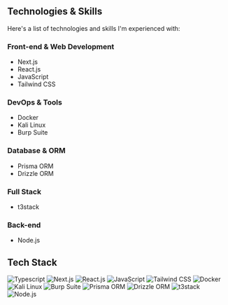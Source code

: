 ## Technologies & Skills

Here's a list of technologies and skills I'm experienced with:

### Front-end & Web Development
- Next.js
- React.js
- JavaScript
- Tailwind CSS

### DevOps & Tools
- Docker
- Kali Linux
- Burp Suite

### Database & ORM
- Prisma ORM
- Drizzle ORM

### Full Stack
- t3stack

### Back-end
- Node.js

## Tech Stack
![Typescript](https://img.shields.io/badge/-Typescript-blue?logo=typescript&style=flat)
![Next.js](https://img.shields.io/badge/-Next.js-black?logo=next.js&style=flat)
![React.js](https://img.shields.io/badge/-React.js-blue?logo=react&style=flat)
![JavaScript](https://img.shields.io/badge/-JavaScript-yellow?logo=javascript&style=flat)
![Tailwind CSS](https://img.shields.io/badge/-Tailwind%20CSS-blueviolet?logo=tailwind-css&style=flat)
![Docker](https://img.shields.io/badge/-Docker-blue?logo=docker&style=flat)
![Kali Linux](https://img.shields.io/badge/-Kali%20Linux-black?logo=kalilinux&style=flat)
![Burp Suite](https://img.shields.io/badge/-Burp%20Suite-red?style=flat)
![Prisma ORM](https://img.shields.io/badge/-Prisma%20ORM-green?style=flat)
![Drizzle ORM](https://img.shields.io/badge/-Drizzle%20ORM-blue?style=flat)
![t3stack](https://img.shields.io/badge/-t3stack-purple?style=flat)
![Node.js](https://img.shields.io/badge/-Node.js-green?logo=node.js&style=flat)
